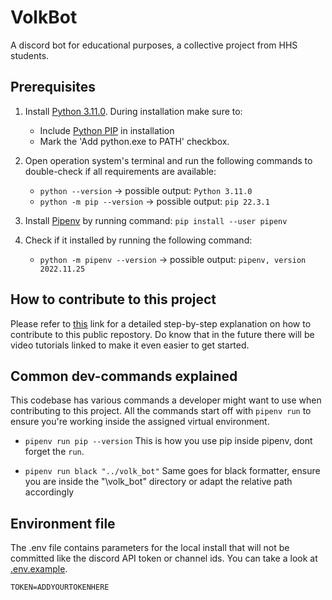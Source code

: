 # VolkBot
A discord bot for educational purposes, a collective project from HHS students.

## Prerequisites
1. Install [Python 3.11.0](https://www.python.org/downloads/). During installation make sure to:
	- Include [Python PIP](https://pip.pypa.io/en/stable/installation/) in installation
	- Mark the 'Add python.exe to PATH' checkbox.

2. Open operation system's terminal and run the following commands to double-check if all requirements are available:
    - `python --version` -> possible output: `Python 3.11.0`
    - `python -m pip --version` -> possible output: `pip 22.3.1`

3. Install [Pipenv](https://github.com/pypa/pipenv#installation) by running command: `pip install --user pipenv`

4. Check if it installed by running the following command:
    - `python -m pipenv --version` -> possible output: `pipenv, version 2022.11.25`


## How to contribute to this project
Please refer to [this](https://github.com/joren-dev/VolkBot/blob/main/.github/CONTRIBUTING.md) link for a detailed step-by-step explanation on how to contribute to this public repostory. Do
know that in the future there will be video tutorials linked to make it even easier to get started.


## Common dev-commands explained
This codebase has various commands a developer might want to use when contributing to this project. All the
commands start off with `pipenv run` to ensure you're working inside the assigned virtual environment.

- `pipenv run pip --version`
This is how you use pip inside pipenv, dont forget the `run`.

- `pipenv run black "../volk_bot"`
Same goes for black formatter, ensure you are inside the "\volk_bot\" directory or adapt the relative path accordingly


## Environment file
The .env file contains parameters for the local install that will not be committed like the discord API token or channel ids. You can take a look at [.env.example](.env.example).
```
TOKEN=ADDYOURTOKENHERE
```
